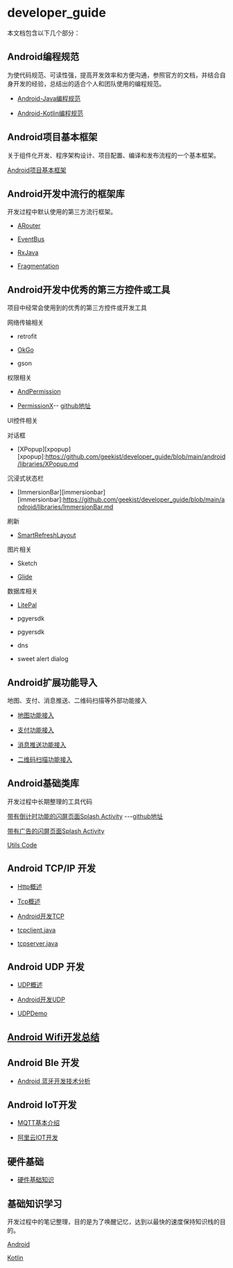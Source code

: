 
# developer_guide

本文档包含以下几个部分：

## Android编程规范

为使代码规范、可读性强，提高开发效率和方便沟通，参照官方的文档，并结合自身开发的经验，总结出的适合个人和团队使用的编程规范。

* [Android-Java编程规范][java-rule]

* [Android-Kotlin编程规范][kotlin-rule]

[java-rule]: https://github.com/geekist/developer_guide/blob/main/rules/Android-Java编程规范.md

[kotlin-rule]: https://github.com/geekist/developer_guide/blob/main/rules/Android-Kotlin编程规范.md

## Android项目基本框架
关于组件化开发、程序架构设计、项目配置、编译和发布流程的一个基本框架。

[Android项目基本框架][architecture]

[architecture]: https://github.com/geekist/developer_guide/blob/main/architecture/Android项目基本框架.md

## Android开发中流行的框架库
开发过程中默认使用的第三方流行框架。

* [ARouter][arouter]

* [EventBus][eventbus]

* [RxJava][rxjava]

* [Fragmentation](https://github.com/YoKeyword/Fragmentation/wiki)


[arouter]:https://github.com/geekist/developer_guide/blob/main/android/libraries/ARouter.md
[eventbus]:https://github.com/geekist/developer_guide/blob/main/android/libraries/EventBus.md


[rxjava]:https://github.com/geekist/developer_guide/blob/main/android/libraries/RxJava.md


[fragmentation]:https://github.com/geekist/developer_guide/blob/main/android/libraries/Fragmentation.md

## Android开发中优秀的第三方控件或工具
项目中经常会使用到的优秀的第三方控件或开发工具

网络传输相关

- retrofit

- [OkGo][okgo]

- gson

权限相关

- [AndPermission][andpermission]

[andpermission]:https://github.com/geekist/developer_guide/blob/main/android/libraries/AndPermission.md

- [PermissionX][permissionx]-- [github地址](https://github.com/guolindev/PermissionX)

[permissionx]:https://guolin.blog.csdn.net/article/details/106181780

UI控件相关

对话框

- [XPopup][xpopup]
[xpopup]:https://github.com/geekist/developer_guide/blob/main/android/libraries/XPopup.md

沉浸式状态栏

- [ImmersionBar][immersionbar]
[immersionbar]:https://github.com/geekist/developer_guide/blob/main/android/libraries/ImmersionBar.md


刷新

- [SmartRefreshLayout][smartrefresh]

图片相关

- Sketch

- [Glide](https://guolin.blog.csdn.net/article/details/53759439)

数据库相关

- [LitePal][litepal]


- pgyersdk

- pgyersdk

- dns

[okgo]:https://github.com/geekist/developer_guide/blob/main/android/libraries/OkGo.md
[smartrefresh]:https://github.com/geekist/developer_guide/blob/main/android/libraries/SmartRefreshLayout.md

[glide]:https://github.com/geekist/developer_guide/blob/main/android/libraries/Glide.md

[litepal]:https://github.com/geekist/developer_guide/blob/main/android/libraries/LitePal.md

- sweet alert dialog

## Android扩展功能导入
地图、支付、消息推送、二维码扫描等外部功能接入

* [地图功能接入][map]

* [支付功能接入][pay]


* [消息推送功能接入][push]


* [二维码扫描功能接入][scan-code]

[map]:https://github.com/geekist/developer_guide/blob/main/android/libraries/Map.md

[pay]:https://github.com/geekist/developer_guide/blob/main/android/libraries/Pap.md

[push]:https://github.com/geekist/developer_guide/blob/main/android/libraries/Push.md

[scan-code]:https://github.com/geekist/developer_guide/blob/main/android/libraries/ScanCode.md


## Android基础类库
开发过程中长期整理的工具代码


[带有倒计时功能的闪屏页面Splash Activity](https://www.jianshu.com/p/b38ec0bfee7d)      ---[github地址](https://github.com/ImportEffort/SplashActivityDemo)

[带有广告的闪屏页面Splash Activity](https://developers.adnet.qq.com/doc/android/union/union_splash)


[Utils Code][utils]

[utils]:https://github.com/geekist/developer_guide/blob/main/utils/Utils.md

## Android TCP/IP 开发
* [Http概述](https://github.com/geekist/developer_guide/blob/main/network/Http.md)
 
* [Tcp概述](https://github.com/geekist/developer_guide/blob/main/network/tcp.md)

* [Android开发TCP](https://github.com/geekist/developer_guide/blob/main/network/tcp_android.md)

* [tcpclient.java](https://github.com/geekist/developer_guide/blob/main/network/TCPClient.java)

* [tcpserver.java](https://github.com/geekist/developer_guide/blob/main/network/TCPServer.java)

## Android UDP 开发

* [UDP概述](https://github.com/geekist/developer_guide/blob/main/network/udp.md)

* [Android开发UDP](https://github.com/geekist/developer_guide/blob/main/network/udp_android.md)

* [UDPDemo](https://github.com/geekist/developer_guide/blob/main/network/UdpHub.java)

## [Android Wifi开发总结](https://blog.csdn.net/qq_34773981/article/details/79163579)

## Android Ble 开发

* [Android 蓝牙开发技术分析](https://github.com/geekist/developer_guide/blob/main/bluetooth/bluetooth.java)

## Android IoT开发
* [MQTT基本介绍](https://github.com/geekist/developer_guide/blob/main/IoT/MQTT.md)

* [阿里云IOT开发](https://github.com/geekist/developer_guide/blob/main/IoT/Android连接阿里云MQTT.md)

## 硬件基础

* [硬件基础知识](https://github.com/geekist/developer_guide/blob/main/IoT/硬件基础知识.md)

## 基础知识学习
开发过程中的笔记整理，目的是为了唤醒记忆，达到以最快的速度保持知识栈的目的。

[Android][android]

[Kotlin][kotlin]

[android]:https://github.com/geekist/developer_guide/blob/main/android/android.md
[kotlin]:https://github.com/geekist/developer_guide/blob/main/kotlin/kotlin.md
